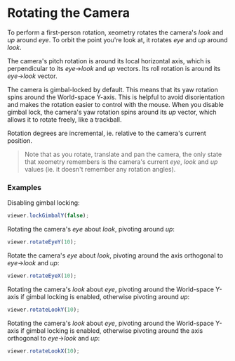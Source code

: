 # Rotating the Camera

To perform a first-person rotation, xeometry rotates the camera's _look_ and _up_ around _eye_.  To orbit the point you're look at, it rotates _eye_ and _up_ around _look_.

The camera's pitch rotation is around its local horizontal axis, which is perpendicular to its _eye_->_look_ and _up_ vectors. Its roll rotation is around its _eye_->_look_ vector.

The camera is gimbal-locked by default. This means that its yaw rotation spins around the World-space Y-axis. This is helpful to avoid disorientation and makes the rotation easier to control with the mouse. When you disable gimbal lock, the camera's yaw rotation spins around its _up_ vector, which allows it to rotate freely, like a trackball.

Rotation degrees are incremental, ie. relative to the camera's current position. 

> Note that as you rotate, translate and pan the camera, the only state that xeometry remembers is the camera's current _eye_, _look_ and _up_ values (ie. it doesn't remember any rotation angles).  

### Examples

Disabling gimbal locking:

```javascript
viewer.lockGimbalY(false);
```

Rotating the camera's _eye_ about _look_, pivoting around _up_:

```javascript
viewer.rotateEyeY(10);
```

Rotate the camera's _eye_ about _look_, pivoting around the axis orthogonal to _eye_->_look_ and _up_:

```javascript
viewer.rotateEyeX(10);
```

Rotating the camera's _look_ about _eye_, pivoting around the World-space Y-axis if gimbal locking is enabled, otherwise pivoting around _up_:

```javascript
viewer.rotateLookY(10);
```

Rotating the camera's _look_ about _eye_, pivoting around the World-space Y-axis if gimbal locking is enabled, otherwise pivoting around the axis orthogonal to _eye_->_look_ and _up_:

```javascript
viewer.rotateLookX(10);
```


